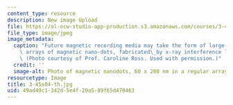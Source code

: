 ```yaml
---
content_type: resource
description: New image Upload
file: https://ol-ocw-studio-app-production.s3.amazonaws.com/courses/3-45-magnetic-materials-spring-2004/49ad49c1342d5e4f20a589f65d470463_3-45s04-th.jpg
file_type: image/jpeg
image_metadata:
  caption: "Future magnetic recording media may take the form of large-area uniform\
    \ arrays of magnetic nano-dots, fabricated\_by x-ray interference lithography.\
    \ (Photo courtesy of Prof. Caroline Ross. Used with permission.)"
  credit: ''
  image-alt: Photo of magnetic nanodots, 60 x 200 nm in a regular array.
resourcetype: Image
title: 3-45s04-th.jpg
uid: 49ad49c1-342d-5e4f-20a5-89f65d470463
---
```

